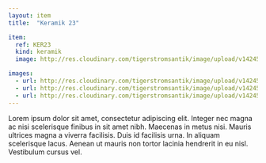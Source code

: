 ```yaml
---
layout: item
title:  "Keramik 23"

item:
  ref: KER23
  kind: keramik
  image: http://res.cloudinary.com/tigerstromsantik/image/upload/v1424550896/keramik/Keramik_185.jpg

images:
  - url: http://res.cloudinary.com/tigerstromsantik/image/upload/v1424550896/keramik/Keramik_183.jpg
  - url: http://res.cloudinary.com/tigerstromsantik/image/upload/v1424550896/keramik/Keramik_184.jpg
  - url: http://res.cloudinary.com/tigerstromsantik/image/upload/v1424550896/keramik/Keramik_186.jpg
---
```


Lorem ipsum dolor sit amet, consectetur adipiscing elit. Integer nec magna ac nisi scelerisque finibus in sit amet nibh. Maecenas in metus nisi. Mauris ultrices magna a viverra facilisis. Duis id facilisis urna. In aliquam scelerisque lacus. Aenean ut mauris non tortor lacinia hendrerit in eu nisl. Vestibulum cursus vel.
